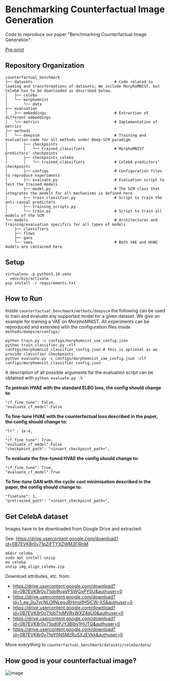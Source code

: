 # Benchmarking Counterfactual Image Generation
Code to reproduce our paper "Benchmarking Counterfactual Image Generation".

[Pre-print](https://arxiv.org/abs/2403.20287)

## Repository Organization
```
counterfactual_benchmark
├── datasets                                    # Code related to loading and transformations of datasets; We include MorphoMNIST, but CelebA has to be downloaded as described below.
│   ├── celeba
│   └── morphomnist
│       └── data
├── evaluation
│   ├── embeddings                              # Extraction of different embeddings
│   └── metrics                                 # Implementation of metrics
├── methods
│   └── deepscm                                 # Training and evaluation code for all methods under Deep-SCM paradigm
│       ├── checkpoints
│       │   └── trained_classifiers             # MorphoMNIST predictors' checkpoints
│       ├── checkpoints_celeba
│       │   └── trained_classifiers             # CelebA predictors' checkpoints
│       ├── configs                             # Configuration files to reproduce experiments
│       ├── evaluate.py                         # Evaluation script to test the trained models
│       ├── model.py                            # The SCM class that integrates the models for all mechanisms is defined here
│       ├── train_classifier.py                 # Script to train the anti-causal predictors
│       ├── training_scripts.py
│       └── train.py                            # Script to train all models of the SCM
└── models                                      # Architectures and training/evaluation specifics for all types of models
    ├── classifiers
    ├── flows
    ├── gans
    └── vaes                                    # Both VAE and HVAE models are contained here
```

## Setup
```
virtualenv -p python3.10 venv
. venv/bin/activate
pip install -r requirements.txt
```

## How to Run
Inside `counterfactual_benchmark/methods/deepscm` the following can be used to train and evaluate any supported model for a given dataset.
We give an example for training a VAE on MorphoMNIST. All experiments can be reproduced and extended with the configuration files inside `methods/deepscm/configs/`
```
python train.py -c configs/morphomnist_vae_config.json
python train_classifier.py -clf configs/morphomnist_classifier_config.json # this is optional as we provide classifier checkpoints
python evaluate.py -c configs/morphomnist_vae_config.json -clf configs/morphomnist_classifier_config.json
```
A description of all possible arguments for the evaluation script can be obtained with `python evaluate.py -h`


**To pretrain HVAE with the standard ELBO loss, the config should change to:**
```
"cf_fine_tune": False,
"evaluate_cf_model":False
```

**To fine-tune HVAE with the counterfactual loss described in the paper, the config should change to:**
```
"lr" : 1e-4,
...
"cf_fine_tune": True,
"evaluate_cf_model":False
"checkpoint_path": "<insert_checkpoint_path>",
```

**To evaluate the fine-tuned HVAE the config should change to:**
```
"cf_fine_tune": True,
"evaluate_cf_model":True
```

**To fine-tune GAN with the cyclic cost minimisation described in the paper, the config should change to:**
```
"finetune": 1,
"pretrained_path": "<insert_checkpoint_path>",
```


## Get CelebA dataset
Images have to be downloaded from Google Drive and extracted:

See: https://drive.usercontent.google.com/download?id=0B7EVK8r0v71pZjFTYXZWM3FlRnM

```
mkdir celeba
sudo apt install unzip
mv celeba
unzip img_align_celeba.zip
```

Download attributes, etc. from:
- https://drive.usercontent.google.com/download?id=0B7EVK8r0v71pblRyaVFSWGxPY0U&authuser=0
- https://drive.usercontent.google.com/download?id=1_ee_0u7vcNLOfNLegJRHmolfH5ICW-XS&authuser=0
- https://drive.usercontent.google.com/download?id=0B7EVK8r0v71pbThiMVRxWXZ4dU0&authuser=0
- https://drive.usercontent.google.com/download?id=0B7EVK8r0v71pd0FJY3Blby1HUTQ&authuser=0
- https://drive.usercontent.google.com/download?id=0B7EVK8r0v71pY0NSMzRuSXJEVkk&authuser=0

Move everything to `counterfactual_benchmark/datasets/celeba/data/`

## How good is your counterfactual image?
![image](https://github.com/gulnazaki/counterfactual-benchmark/assets/57211914/68e15f1a-21df-4e9f-ad5d-998acf52b403)
